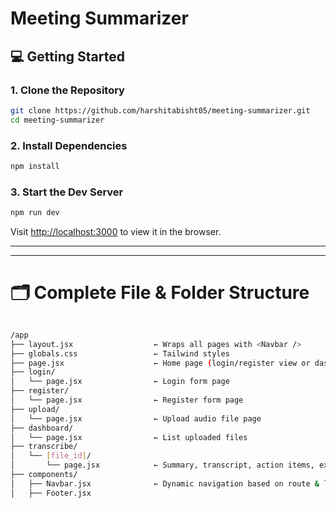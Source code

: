 # Meeting Summarizer
## 💻 Getting Started

### 1. Clone the Repository

```bash
git clone https://github.com/harshitabisht05/meeting-summarizer.git
cd meeting-summarizer
```
### 2. Install Dependencies

```bash
npm install
```
### 3. Start the Dev Server
```bash
npm run dev
```

Visit [http://localhost:3000](http://localhost:3000) to view it in the browser.

---
---
# 🗂️ Complete File & Folder Structure

```bash

/app
├── layout.jsx                  ← Wraps all pages with <Navbar />
├── globals.css                 ← Tailwind styles
├── page.jsx                    ← Home page (login/register view or dashboard view)
├── login/
│   └── page.jsx                ← Login form page
├── register/
│   └── page.jsx                ← Register form page
├── upload/
│   └── page.jsx                ← Upload audio file page
├── dashboard/
│   └── page.jsx                ← List uploaded files
├── transcribe/
│   └── [file_id]/
│       └── page.jsx            ← Summary, transcript, action items, export tools
├── components/
│   ├── Navbar.jsx              ← Dynamic navigation based on route & login state
│   ├── Footer.jsx              
```
